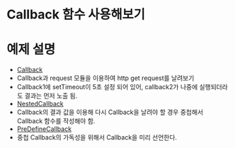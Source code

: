 # Callback 함수 사용해보기

# 예제 설명

* [Callback](callback.js)
 * Callback과 request 모듈을 이용하여 http get request를 날려보기
 * Callback1에 setTimeout이 5초 설정 되어 있어, callback2가 나중에 실행되더라도 결과는 먼저 노출 됨.
* [NestedCallback](nestedCallback.js)
 * Callback의 결과 값을 이용해 다시 Callback을 날려야 할 경우 중첩해서 Callback 함수를 작성해야 함.
* [PreDefineCallback](preDefineCallback.js)
 * 중첩 Callback의 가독성을 위해서 Callback을 미리 선언한다.
